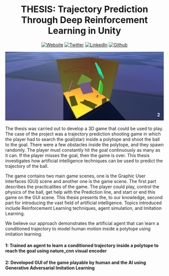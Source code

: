 <h1 align="center"> THESIS: Trajectory Prediction Through Deep Reinforcement Learning in Unity </h1>

<p align="center">
<a href="https://tsmanral.github.io/" target="_blank"><img alt="Website" src="https://img.shields.io/badge/-Portfolio-informational"></a>
<a href="https://twitter.com/tribhuwan50" target="_blank"><img alt="Twitter" src="https://img.shields.io/twitter/follow/tribhuwan50.svg?style=social&label=Follow"></a>
<a href="https://www.linkedin.com/in/tribhuwan-singh-9411a175/" target="_blank"><img alt="LinkedIn" src="https://img.shields.io/badge/-Connect-blue?style=flat&logo=linkedin"></a>
<a href="https://github.com/tsmanral" target="_blank"><img alt="Github" src="https://img.shields.io/github/followers/tsmanral.svg?style=social"></a>
</p>

<p align="center"><img width="1000" alt="GUI Ball Unity Image" src="./Thumbnail.png"></p>

The thesis was carried out to develop a 3D game that could be used to play. The case of the project was a trajectory prediction shooting game in which the player had to search the goal(star) inside a polytope and shoot the ball to the goal. There were a few obstacles inside the polytope, and they spawn randomly. The player must constantly hit the goal continuously as many as it can. If the player misses the goal, then the game is over. This thesis investigates how artificial intelligence techniques can be used to predict the trajectory of the ball.  

The game contains two main game scenes, one is the Graphic User Interfaces (GUI) scene and another one is the game scene. The first part describes the practicalities of the game. The player could play, control the physics of the ball, get help with the Prediction line, and start or end this game on the GUI scene. 
This thesis presents the, to our knowledge, second part for introducing the vast field of artificial intelligence. Topics introduced include Reinforcement Learning techniques, agent simulation, and Imitation Learning. 

We believe our approach demonstrates the artificial agent that can learn a conditioned trajectory to model human motion inside a polytope using imitation learning.                


#### 1: Trained an agent to learn a conditioned trajectory inside a polytope to reach the goal using nature_cnn visual encoder

#### 2: Developed GUI of the game playable by human and the AI using Generative Adversarial Imitation Learning
